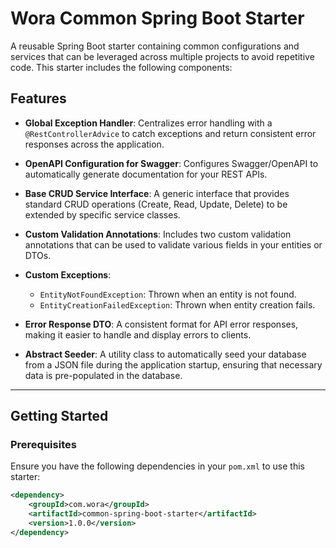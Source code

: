 # Wora Common Spring Boot Starter

A reusable Spring Boot starter containing common configurations and services that can be leveraged across multiple projects to avoid repetitive code. This starter includes the following components:

## Features

- **Global Exception Handler**: Centralizes error handling with a `@RestControllerAdvice` to catch exceptions and return consistent error responses across the application.

- **OpenAPI Configuration for Swagger**: Configures Swagger/OpenAPI to automatically generate documentation for your REST APIs.

- **Base CRUD Service Interface**: A generic interface that provides standard CRUD operations (Create, Read, Update, Delete) to be extended by specific service classes.

- **Custom Validation Annotations**: Includes two custom validation annotations that can be used to validate various fields in your entities or DTOs.

- **Custom Exceptions**:
    - `EntityNotFoundException`: Thrown when an entity is not found.
    - `EntityCreationFailedException`: Thrown when entity creation fails.

- **Error Response DTO**: A consistent format for API error responses, making it easier to handle and display errors to clients.

- **Abstract Seeder**: A utility class to automatically seed your database from a JSON file during the application startup, ensuring that necessary data is pre-populated in the database.

---

## Getting Started

### Prerequisites

Ensure you have the following dependencies in your `pom.xml` to use this starter:

```xml
<dependency>
    <groupId>com.wora</groupId>
    <artifactId>common-spring-boot-starter</artifactId>
    <version>1.0.0</version>
</dependency>
